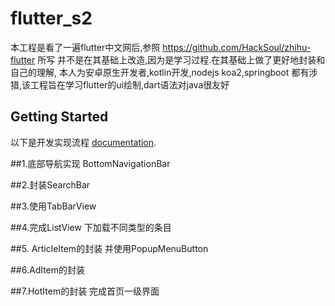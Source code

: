 # flutter_s2

本工程是看了一遍flutter中文网后,参照 https://github.com/HackSoul/zhihu-flutter 所写
并不是在其基础上改造,因为是学习过程.在其基础上做了更好地封装和自己的理解,
本人为安卓原生开发者,kotlin开发,nodejs  koa2,springboot 都有涉猎,该工程旨在学习flutter的ui绘制,dart语法对java很友好

## Getting Started

以下是开发实现流程
[documentation](https://flutterchina.club/).

##1.底部导航实现 BottomNavigationBar

##2.封装SearchBar 

##3.使用TabBarView

##4.完成ListView 下加载不同类型的条目

##5. ArticleItem的封装  并使用PopupMenuButton 

##6.AdItem的封装 

##7.HotItem的封装  完成首页一级界面


    
    
    
    
    
    
    
    
    
    
